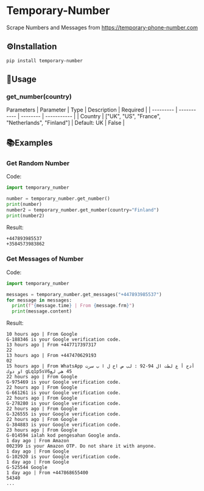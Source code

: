 # Temporary-Number
Scrape Numbers and Messages from https://temporary-phone-number.com
## ⚙️Installation
```
pip install temporary-number
```
## 📕Usage
### get_number(country)
Parameters
| Parameter | Type | Description | Required | 
| --------- | ----------- | -------- | ----------- |
| Country   | ["UK", "US", "France", "Netherlands", "Finland"] | Default: UK | False    | 
## 📚Examples
### Get Random Number
Code:
```py
import temporary_number

number = temporary_number.get_number()
print(number)
number2 = temporary_number.get_number(country="Finland")
print(number2)
```
Result:
```
+447893985537
+3584573983862
```
### Get Messages of Number
Code:
```py
import temporary_number

messages = temporary_number.get_messages("+447893985537")
for message in messages:
  print(f"{message.time} | From {message.frm}")
  print(message.content)
```
Result:
```
10 hours ago | From Google
G-188346 is your Google verification code.
13 hours ago | From +447717397317
22
13 hours ago | From +447470629193
02
15 hours ago | From WhatsApp ‎‫أدح أ ع لطت ال 94-92 : لب ص اخ ل ا ب سرت او دوك‬‎ ‎‫45 هي لعgLq1p5sV6‬‎
22 hours ago | From Google
G-975469 is your Google verification code.
22 hours ago | From Google
G-661261 is your Google verification code.
22 hours ago | From Google
G-278280 is your Google verification code.
22 hours ago | From Google
G-326555 is your Google verification code.
22 hours ago | From Google
G-384883 is your Google verification code.
23 hours ago | From Google
G-014594 ialah kod pengesahan Google anda.
1 day ago | From Amazon
002399 is your Amazon OTP. Do not share it with anyone.
1 day ago | From Google
G-102920 is your Google verification code.
1 day ago | From Google
G-525544 Google
1 day ago | From +447868655400
54340
...
```
